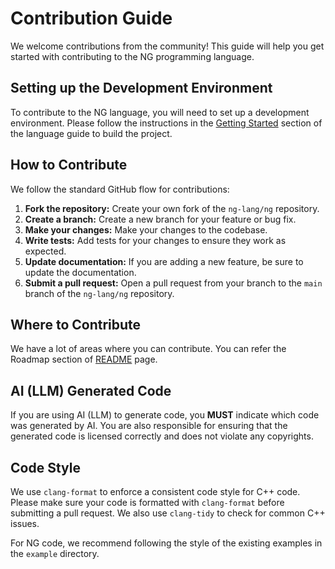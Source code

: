 # Contribution Guide

We welcome contributions from the community! This guide will help you get started with contributing to the NG programming language.

## Setting up the Development Environment

To contribute to the NG language, you will need to set up a development environment. Please follow the instructions in the [Getting Started](./docs/guide/language_guide.md#2-getting-started) section of the language guide to build the project.

## How to Contribute

We follow the standard GitHub flow for contributions:

1.  **Fork the repository:** Create your own fork of the `ng-lang/ng` repository.
2.  **Create a branch:** Create a new branch for your feature or bug fix.
3.  **Make your changes:** Make your changes to the codebase.
4.  **Write tests:** Add tests for your changes to ensure they work as expected.
5.  **Update documentation:** If you are adding a new feature, be sure to update the documentation.
6.  **Submit a pull request:** Open a pull request from your branch to the `main` branch of the `ng-lang/ng` repository.

## Where to Contribute

We have a lot of areas where you can contribute. You can refer the Roadmap section of [README](./README.md) page.

## AI (LLM) Generated Code

If you are using AI (LLM) to generate code, you **MUST** indicate which code was generated by AI. You are also responsible for ensuring that the generated code is licensed correctly and does not violate any copyrights.

## Code Style

We use `clang-format` to enforce a consistent code style for C++ code. Please make sure your code is formatted with `clang-format` before submitting a pull request. We also use `clang-tidy` to check for common C++ issues.

For NG code, we recommend following the style of the existing examples in the `example` directory.
